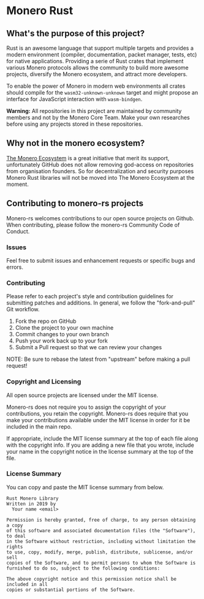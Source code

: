 Monero Rust
===

## What's the purpose of this project?

Rust is an awesome language that support multiple targets and provides a modern environment (compiler, documentation, packet manager, tests, etc) for native applications. Providing a serie of Rust crates that implement various Monero protocols allows the community to build more awesome projects, diversify the Monero ecosystem, and attract more developers.

To enable the power of Monero in modern web environments all crates should compile for the `wasm32-unknown-unknown` target and might propose an interface for JavaScript interaction with `wasm-bindgen`.

**Warning:** All repositories in this project are maintained by community members and not by the Monero Core Team. Make your own researches before using any projects stored in these repositories.

## Why not in the monero ecosystem?

[The Monero Ecosystem](https://github.com/monero-ecosystem) is a great initiative that merit its support, unfortunately GitHub does not allow removing god-access on repositories from organisation founders. So for decentralization and security purposes Monero Rust libraries will not be moved into The Monero Ecosystem at the moment.

## Contributing to monero-rs projects

Monero-rs welcomes contributions to our open source projects on Github. When contributing, please follow the monero-rs Community Code of Conduct.

### Issues

Feel free to submit issues and enhancement requests or specific bugs and errors.

### Contributing

Please refer to each project's style and contribution guidelines for submitting patches and additions. In general, we follow the "fork-and-pull" Git workflow.

  1.  Fork the repo on GitHub
  1.  Clone the project to your own machine
  1.  Commit changes to your own branch
  1.  Push your work back up to your fork
  1.  Submit a Pull request so that we can review your changes

NOTE: Be sure to rebase the latest from "upstream" before making a pull request!

### Copyright and Licensing

All open source projects are licensed under the MIT license.

Monero-rs does not require you to assign the copyright of your contributions, you retain the copyright. Monero-rs does require that you make your contributions available under the MIT license in order for it be included in the main repo.

If appropriate, include the MIT license summary at the top of each file along with the copyright info. If you are adding a new file that you wrote, include your name in the copyright notice in the license summary at the top of the file.

### License Summary

You can copy and paste the MIT license summary from below.

    Rust Monero Library
    Written in 2019 by
      Your name <email>

    Permission is hereby granted, free of charge, to any person obtaining a copy
    of this software and associated documentation files (the "Software"), to deal
    in the Software without restriction, including without limitation the rights
    to use, copy, modify, merge, publish, distribute, sublicense, and/or sell
    copies of the Software, and to permit persons to whom the Software is
    furnished to do so, subject to the following conditions:

    The above copyright notice and this permission notice shall be included in all
    copies or substantial portions of the Software.

